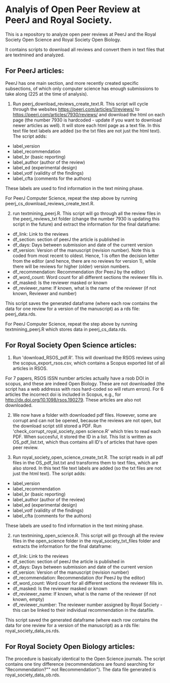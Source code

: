 # Analyis of Open Peer Review at PeerJ and Royal Society.
 
This is a repository to analyze open peer reviews at PeerJ and the Royal Society Open Science and Royal Society Open Biology.

It contains scripts to download all reviews and convert them in text files that are textmined and analyzed. 


## For PeerJ articles:

PeerJ has one main section, and more recently created specific subsections, of which only computer science has enough submissions to take along (225 at the time of analysis). 

1) Run peerj_download_reviews_create_text.R. This script will cycle through the websites https://peerj.com/articles/1/reviews/ to https://peerj.com/articles/7930/reviews/ and download the html on each page (the number 7930 is hardcoded - update if you want to download newer articles as well). It will store each html page as a text file. In this text file text labels are added (so the txt files are not just the html text). The script adds:
- label_version
- label_recommendation
- label_br (basic reporting)
- label_author (author of the review)
- label_ed (experimental design)
- label_votf (validity of the findings)
- label_cfta (comments for the authors)

These labels are used to find information  in the text mining phase.

For PeerJ Computer Science, repeat the step above by running peerj_cs_download_reviews_create_text.R.

2) run textmining_peerj.R. This script will go through all the review files in the peerj_reviews_txt folder (change the number 7930 is updating this script in the future) and extract the information for the final dataframe: 
- df_link: Link to the reviews
- df_section: section of peerJ the article is published in
- df_days: Days between submission and date of the current version
- df_version: Version of the manuscript (revision number). Note this is coded from most recent to oldest. Hence, 1 is often the decision letter from the editor (and hence, there are no reviews for version 1), while there will be reviews for higher (older) version numbers. 
- df_recommendation: Recommendation (for PeerJ by the editor)
- df_word_count: Word count for all different sections the reviewer fills in.
- df_masked: Is the reviewer masked or known
- df_reviewer_name: If known, what is the name of the reviewer (if not known, Reviewer and number)

This script saves the generated dataframe (where each row contains the data for one review for a version of the manuscript) as a rds file: peerj_data.rds. 

For PeerJ Computer Science, repeat the step above by running textmining_peerj.R which stores data in peerj_cs_data.rds.

## For Royal Society Open Science articles:

1) Run 'download_RSOS_pdf.R'. This will download the RSOS reviews using the scopus_export_rsos.csv, which contains a Scopus exported list of all articles in RSOS.

For 7 papers, RSOS ISSN number articles actually have a rsob DOI in scopus, and these are indeed Open Biology. These are not downloaded (the script has a web addresss with rsos hard-coded so will return errors). For 6 articles the incorrect doi is included in Scopus, e.g., for http://dx.doi.org/10.1098/rsos.190279. These articles are also not downloaded. 


2) We now have a folder with downloaded pdf files. However, some are corrupt and can not be opened, because the reviews are not open, but the download script still stored a PDF. Run 'check_corrupt_royal_society_open science.R' which tries to read each PDF. When succesful, it stored the ID in a list. This list is written as OS_pdf_list.txt, which thus contains all ID's of articles that have open peer review. 

3) Run royal_society_open_science_create_txt.R. The script reads in all pdf files in the OS_pdf_list.txt and transforms them to text files, which are also stored. In this text file text labels are added (so the txt files are not just the html text). The script adds:
- label_version
- label_recommendation
- label_br (basic reporting)
- label_author (author of the review)
- label_ed (experimental design)
- label_votf (validity of the findings)
- label_cfta (comments for the authors)

These labels are used to find information in the text mining phase.

2) run textmining_open_science.R. This script will go through all the review files in the open_science folder in the royal_society_txt_files folder and extracts the information for the final dataframe: 
- df_link: Link to the reviews
- df_section: section of peerJ the article is published in
- df_days: Days between submission and date of the current version
- df_version: Version of the manuscript (revision number)
- df_recommendation: Recommendation (for PeerJ by the editor)
- df_word_count: Word count for all different sections the reviewer fills in.
- df_masked: Is the reviewer masked or known
- df_reviewer_name: If known, what is the name of the reviewer (if not known, empty)
- df_reviewer_number: The reviewer number assigned by Royal Society - this can be linked to their individual recommendation in the datafile.

This script saved the generated dataframe (where each row contains the data for one review for a version of the manuscript) as a rds file: royal_society_data_os.rds.  

## For Royal Society Open Biology articles:

The procedure is basically identical to the Open Science journals. The script contains one tiny difference (recommendations are found searching for "Recommendation?"" not Recommendation"). The data file generated is royal_society_data_ob.rds.
